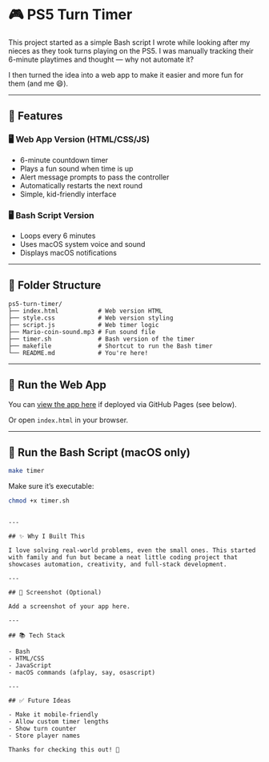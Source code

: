# 🎮 PS5 Turn Timer

This project started as a simple Bash script I wrote while looking after my nieces as they took turns playing on the PS5. I was manually tracking their 6-minute playtimes and thought — why not automate it?

I then turned the idea into a web app to make it easier and more fun for them (and me 😄).

---

## 🔧 Features

### 🖥️ Web App Version (HTML/CSS/JS)
- 6-minute countdown timer
- Plays a fun sound when time is up
- Alert message prompts to pass the controller
- Automatically restarts the next round
- Simple, kid-friendly interface

### 🖥️ Bash Script Version
- Loops every 6 minutes
- Uses macOS system voice and sound
- Displays macOS notifications

---

## 📂 Folder Structure

```
ps5-turn-timer/
├── index.html           # Web version HTML
├── style.css            # Web version styling
├── script.js            # Web timer logic
├── Mario-coin-sound.mp3 # Fun sound file
├── timer.sh             # Bash version of the timer
├── makefile             # Shortcut to run the Bash timer
└── README.md            # You're here!
```

---

## 🚀 Run the Web App

You can [view the app here](https://abdirahman-i.github.io/ps5-turn-timer/) if deployed via GitHub Pages (see below).

Or open `index.html` in your browser.

---

## 🔁 Run the Bash Script (macOS only)

```bash
make timer
```

Make sure it’s executable:

```bash
chmod +x timer.sh
```


```

---

## ✨ Why I Built This

I love solving real-world problems, even the small ones. This started with family and fun but became a neat little coding project that showcases automation, creativity, and full-stack development.

---

## 📸 Screenshot (Optional)

Add a screenshot of your app here.

---

## 📚 Tech Stack

- Bash
- HTML/CSS
- JavaScript
- macOS commands (afplay, say, osascript)

---

## ✅ Future Ideas

- Make it mobile-friendly
- Allow custom timer lengths
- Show turn counter
- Store player names

Thanks for checking this out! 🎉

